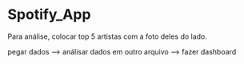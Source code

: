 # Spotify_App

Para análise, colocar top 5 artistas com a foto deles do lado.

pegar dados --> análisar dados em outro arquivo --> fazer dashboard
